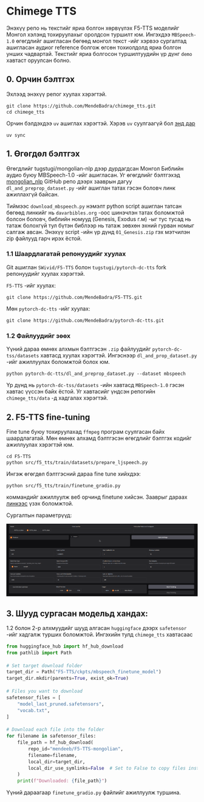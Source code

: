 # Chimege TTS

Энэхүү репо нь текстийг яриа болгон хөрвүүлэх F5-TTS моделийг Монгол хэлэнд тохируулахыг оролдсон туршилт юм. Ингэхдээ `MBSpeech-1.0` өгөгдлийг ашигласан бөгөөд монгол текст -ийг хэрвээ сургалтад ашигласан аудиог reference болгож өгсөн тохиолдолд яриа болгон унших чадвартай. Текстийг яриа болгосон туршилтуудийн үр дүнг `demo` хавтаст оруулсан болно.

## 0. Орчин бэлтгэх

Эхлээд энэхүү репог хуулах хэрэгтэй.

```
git clone https://github.com/MendeBadra/chimege_tts.git
cd chimege_tts
```


Орчин бэлдэхдээ `uv` ашиглах хэрэгтэй. Хэрэв `uv` суулгаагүй бол [энд дар](https://docs.astral.sh/uv/getting-started/installation/)

```
uv sync
```



## 1. Өгөгдөл бэлтгэх

Өгөгдлийг tugstugi/mongolian-nlp дээр дурдагдсан Монгол Библийн аудио буюу MBSpeech-1.0 -ийг ашигласан. Уг өгөгдлийг бэлтгэхэд [mongolian_nlp](https://github.com/tugstugi/mongolian-nlp?tab=readme-ov-file#:~:text=dl_and_preprop_dataset.py%20to) GitHub репо дээрх зааврын дагуу `dl_and_preprop_dataset.py` -ийг ашиглан татах гэсэн боловч линк ажиллахгүй байсан.

Тиймээс `download_mbspeech.py` нэмэлт python script ашиглан татсан бөгөөд линкийг нь `davarbibles.org` -оос шинэчлэн татах боломжтой болсон боловч, библийн номууд (Genesis, Exodus г.м) -ыг тус тусад нь татаж болохгүй тул бүтэн библээр нь татаж зөвхөн эхний гурван номыг салгаж авсан. Энэхүү script -ийн үр дүнд `01_Genesis.zip` гэх мэтчилэн zip файлууд гарч ирэх ёстой.


### 1.1 Шаардлагатай репонуудийг хуулах

Git ашиглан `SWivid/F5-TTS` болон `tugstugi/pytorch-dc-tts` fork репонуудийг хуулах хэрэгтэй.

`F5-TTS` -ийг хуулах:
```
git clone https://github.com/MendeBadra/F5-TTS.git

```

Мөн `pytorch-dc-tts` -ийг хуулах:
```
git clone https://github.com/MendeBadra/pytorch-dc-tts.git
```

### 1.2 Файлуудийг зөөх
Үүний дараа өмнөх алхмын бэлтгэсэн `.zip` файлуудийг `pytorch-dc-tss/datasets` хавтасд хуулах хэрэгтэй.
Ингэснээр `dl_and_prop_dataset.py` -ийг ажиллуулах боломжтой болох юм.

```
python pytorch-dc-tts/dl_and_preprop_dataset.py --dataset mbspeech
```

Үр дүнд нь `pytorch-dc-tss/datasets` -ийн хавтасд `MBSpeech-1.0` гэсэн хавтас үүссэн байх ёстой. 
Уг хавтасийг үндсэн репогийн `chimege_tts/data` -д хадгалах хэрэгтэй.


## 2. F5-TTS fine-tuning

Fine tune буюу тохируулахад `ffmpeg` програм суулгасан байх шаардлагатай. Мөн өмнөх алхамд бэлтгэсэн өгөгдлийг бэлтгэх кодийг ажиллуулах хэрэгтэй юм.

```
cd F5-TTS
python src/f5_tts/train/datasets/prepare_ljspeech.py 
```

Ингэж өгөгдөл бэлтгэсний дараа fine tune хийхдээ:

```
python src/f5_tts/train/finetune_gradio.py 
``` 
коммандийг ажиллуулж веб орчинд finetune хийсэн. Зааврыг дараах [линкээс](https://github.com/SWivid/F5-TTS/discussions/143) үзэх боломжтой.

Сургалтын параметрүүд:

![Зураг](<settings.png>)


## 3. Шууд сургасан модельд хандах:

1.2 болон 2-р алхмуудийг шууд алгасан `huggingface` дээрх `safetensor` -ийг хадгалж турших боломжтой. Ингэхийн тулд `chimege_tts` хавтасаас

```python
from huggingface_hub import hf_hub_download
from pathlib import Path

# Set target download folder
target_dir = Path("F5-TTS/ckpts/mbspeech_finetune_model")
target_dir.mkdir(parents=True, exist_ok=True)

# Files you want to download
safetensor_files = [
    "model_last_pruned.safetensors",
    "vocab.txt",
]

# Download each file into the folder
for filename in safetensor_files:
    file_path = hf_hub_download(
        repo_id="mendeeb/F5-TTS-mongolian",
        filename=filename,
        local_dir=target_dir,
        local_dir_use_symlinks=False  # Set to False to copy files instead of symlinks
    )
    print(f"Downloaded: {file_path}")  

```

Үүний дараагаар `finetune_gradio.py` файлийг ажиллуулж туршина.


